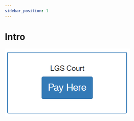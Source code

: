 ```yaml
---
sidebar_position: 1
---
```


# Intro

![Docs Version Dropdown](../../../static/files/lgs-court.png)
